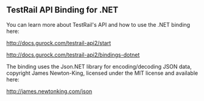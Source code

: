TestRail API Binding for .NET
-----------------------------

You can learn more about TestRail's API and how to use the .NET binding here:

http://docs.gurock.com/testrail-api2/start

http://docs.gurock.com/testrail-api2/bindings-dotnet

The binding uses the Json.NET library for encoding/decoding JSON data,
copyright James Newton-King, licensed under the MIT license and available
here:

http://james.newtonking.com/json